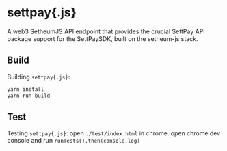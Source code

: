 # settpay{.js}

A web3 SetheumJS API endpoint that provides the crucial SettPay API package support for the SettPaySDK, built on the setheum-js stack.

## Build

Building `settpay{.js}`:

```bash
yarn install
yarn run build
```

## Test

Testing `settpay{.js}`:
open `./test/index.html` in chrome.
open chrome dev console and run `runTests().then(console.log)`

